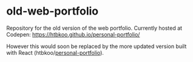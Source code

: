 # old-web-portfolio
Repository for the old version of the web portfolio. Currently hosted at Codepen: https://htbkoo.github.io/personal-portfolio/

However this would soon be replaced by the more updated version built with React (htbkoo/[personal-portfolio](https://github.com/htbkoo/personal-portfolio)).
